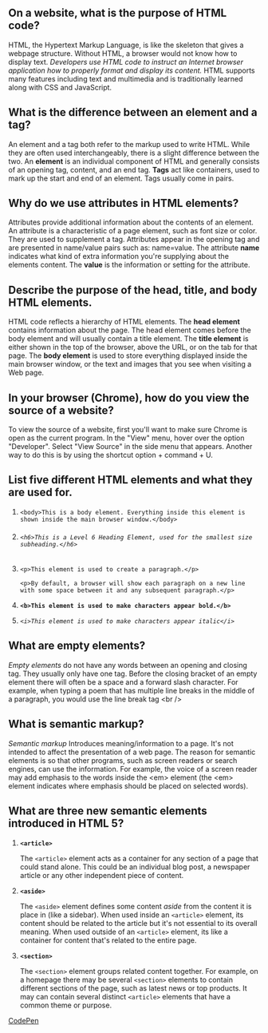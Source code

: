 ## On a website, what is the purpose of HTML code?

HTML, the Hypertext Markup Language, is like the skeleton that gives a webpage structure. Without HTML, a browser would not know how to display text. _Developers use HTML code to instruct an Internet browser application how to properly format and display its content._ HTML supports many features including text and multimedia and is traditionally learned along with CSS and JavaScript.

## What is the difference between an **element** and a **tag**?

An element and a tag both refer to the markup used to write HTML. While they are often used interchangeably, there is a slight difference between the two. An **element** is an individual component of HTML and generally consists of an opening tag, content, and an end tag. **Tags** act like containers, used to mark up the start and end of an element. Tags usually come in pairs.

## Why do we use attributes in HTML elements?

Attributes provide additional information about the contents of an element. An attribute is a characteristic of a page element, such as font size or color. They are used to supplement a tag. Attributes appear in the opening tag and are presented in name/value pairs such as: name=value. The attribute **name** indicates what kind of extra information you're supplying about the elements content. The **value** is the information or setting for the attribute.

## Describe the purpose of the head, title, and body HTML elements.

HTML code reflects a hierarchy of HTML elements. The **head element** contains information about the page. The head element comes before the body element and will usually contain a title element. The **title element** is either shown in the top of the browser, above the URL, or on the tab for that page. The **body element** is used to store everything displayed inside the main browser window, or the text and images that you see when visiting a Web page.

## In your browser (Chrome), how do you view the source of a website?

To view the source of a website, first you'll want to make sure Chrome is open as the current program. In the "View" menu, hover over the option "Developer". Select "View Source" in the side menu that appears. Another way to do this is by using the shortcut option + command + U.

## List five different HTML elements and what they are used for.

1. `<body>This is a body element. Everything inside this element is shown inside the main browser window.</body>`
1. ###### `<h6>This is a Level 6 Heading Element, used for the smallest size subheading.</h6>`

1. `<p>This element is used to create a paragraph.</p>`

    `<p>By default, a browser will show each paragraph on a new line with some space between it and any subsequent paragraph.</p>`

1. **`<b>This element is used to make characters appear bold.</b>`**
1. _`<i>This element is used to make characters appear italic</i>`_

## What are empty elements?

_Empty elements_ do not have any words between an opening and closing tag. They usually only have one tag. Before the closing bracket of an empty element there will often be a space and a forward slash character. For example, when typing a poem that has multiple line breaks in the middle of a paragraph, you would use the line break tag &lt;br /&gt;

## What is semantic markup?

_Semantic markup_ Introduces meaning/information to a page. It's not intended to affect the presentation of a web page. The reason for semantic elements is so that other programs, such as screen readers or search engines, can use the information. For example, the voice of a screen reader may add emphasis to the words inside the &lt;em&gt; element (the &lt;em&gt; element indicates where emphasis should be placed on selected words).

## What are three new semantic elements introduced in HTML 5?

1. **`<article>`**

    The `<article>` element acts as a container for any section of a page that could stand alone. This could be an individual blog post, a newspaper article or any other independent piece of content.

1. **`<aside>`**

    The `<aside>` element defines some content _aside_ from the content it is place in (like a sidebar). When used inside an `<article>` element, its content should be related to the article but it's not essential to its overall meaning. When used outside of an `<article>` element, its like a container for content that's related to the entire page.

1. **`<section>`**

    The `<section>` element groups related content together. For example, on a homepage there may be several `<section>` elements to contain different sections of the page, such as latest news or top products. It may can contain several distinct `<article>` elements that have a common theme or purpose.

  [CodePen](https://codepen.io/madisonrandle/pen/yLBEmYz)
